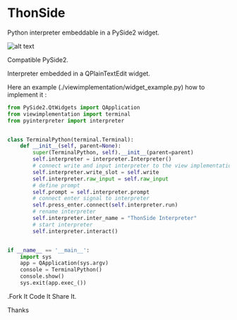 
# ThonSide

Python interpreter embeddable in a PySide2 widget.

![alt text](https://raw.githubusercontent.com/col-one/thonside/master/img/thonside_repr.png)

Compatible PySide2.

Interpreter embedded in a QPlainTextEdit widget. 

Here an example (./viewimplementation/widget_example.py) how to implement it : 

```python
from PySide2.QtWidgets import QApplication
from viewimplementation import terminal
from pyinterpreter import interpreter


class TerminalPython(terminal.Terminal):
    def __init__(self, parent=None):
        super(TerminalPython, self).__init__(parent=parent)
        self.interpreter = interpreter.Interpreter()
        # connect write and input interpreter to the view implementation.
        self.interpreter.write_slot = self.write
        self.interpreter.raw_input = self.raw_input
        # define prompt
        self.prompt = self.interpreter.prompt
        # connect enter signal to interpreter
        self.press_enter.connect(self.interpreter.run)
        # rename interpreter
        self.interpreter.inter_name = "ThonSide Interpreter"
        # start interpreter
        self.interpreter.interact()


if __name__ == '__main__':
    import sys
    app = QApplication(sys.argv)
    console = TerminalPython()
    console.show()
    sys.exit(app.exec_())
```

.Fork It Code It Share It.

Thanks
